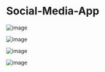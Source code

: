 # Social-Media-App

![image](https://user-images.githubusercontent.com/23376002/168896971-8297da70-aa30-4cff-b33b-fec22e495b69.png)

![image](https://user-images.githubusercontent.com/23376002/168897154-da98ce98-f790-4eb2-8298-ac1dfc460e55.png)

![image](https://user-images.githubusercontent.com/23376002/168897277-bc746c52-0ae5-4271-a802-05a9553d89e8.png)

![image](https://user-images.githubusercontent.com/23376002/168897425-d3fa39ee-87f6-4cfe-8942-060c4161ca42.png)



